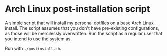 # Arch Linux post-installation script

A simple script that will install my personal dotfiles on a base Arch Linux install. The script assumes that you don't have pre-existing configurations, as those will be mercilessly overwritten. Run the script as a regular user that you intend to use the system as.

Run with ```./postinstall.sh```.
